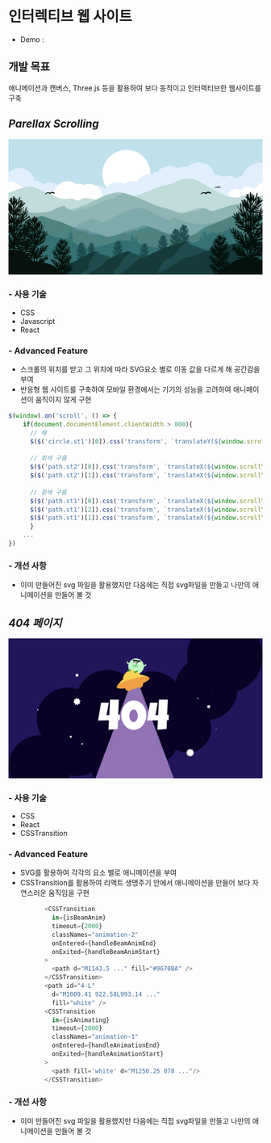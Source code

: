 # **인터렉티브 웹 사이트**
- Demo : 
## **개발 목표**
애니메이션과 캔버스, Three.js 등을 활용하여 보다 동적이고 인터렉티브한 웹사이트를 구축
## ***Parellax Scrolling***
![Parellax-Scrolling](/public/ps.png)
### - 사용 기술
- CSS
- Javascript
- React
### - Advanced Feature
- 스크롤의 위치를 받고 그 위치에 따라 SVG요소 별로 이동 값을 다르게 해 공간감을 부여
- 반응형 웹 사이트를 구축하여 모바일 환경에서는 기기의 성능을 고려하여 애니메이션이 움직이지 않게 구현
```javascript
$(window).on('scroll', () => {
    if(document.documentElement.clientWidth > 800){
      // 해
      $($('circle.st1')[0]).css('transform', `translateY(${window.scrollY * 1.3}px)`)

      // 회색 구름
      $($('path.st2')[0]).css('transform', `translateX(${window.scrollY * 2.25}px)`)
      $($('path.st2')[1]).css('transform', `translateX(${window.scrollY * -1.25}px)`)

      // 흰색 구름
      $($('path.st1')[0]).css('transform', `translateX(${window.scrollY * 2.5}px)`)
      $($('path.st1')[2]).css('transform', `translateX(${window.scrollY * -1.5}px)`)
      $($('path.st1')[1]).css('transform', `translateX(${window.scrollY * -0.5}px)`)
      } 
    ...
})
```
### - 개선 사항
- 이미 만들어진 svg 파일을 활용했지만 다음에는 직접 svg파일을 만들고 나만의 애니메이션을 만들어 볼 것
## ***404 페이지***
![404page](/public/404.png)
### - 사용 기술
- CSS
- React
- CSSTransition
### - Advanced Feature
- SVG를 활용하여 각각의 요소 별로 애니메이션을 부여
- CSSTransition를 활용하여 리액트 생명주기 안에서 애니메이션을 만들어 보다 자연스러운 움직임을 구현
```javascript
          <CSSTransition
            in={isBeamAnim}
            timeout={2000}
            classNames="animation-2"
            onEntered={handleBeamAnimEnd}
            onExited={handleBeamAnimStart}
          >
            <path d="M1143.5 ..." fill="#9670BA" />
          </CSSTransition>
          <path id="4-L"
            d="M1009.41 922.58L993.14 ..."
            fill="white" />
          <CSSTransition
            in={isAnimating}
            timeout={2000}
            classNames="animation-1"
            onEntered={handleAnimationEnd}
            onExited={handleAnimationStart}
          >
            <path fill='white' d="M1250.25 878 ..."/>
          </CSSTransition>
```
### - 개선 사항
- 이미 만들어진 svg 파일을 활용했지만 다음에는 직접 svg파일을 만들고 나만의 애니메이션을 만들어 볼 것